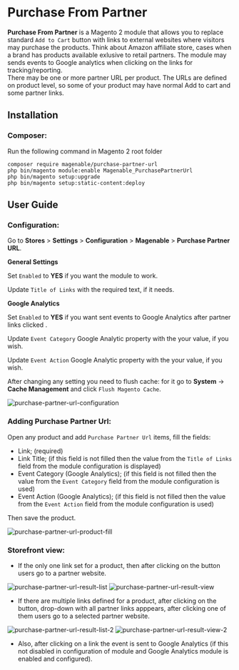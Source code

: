 # Purchase From Partner

**Purchase From Partner** is a Magento 2 module that allows you to replace standard `Add to Cart` button with links to external websites where visitors may purchase the products. Think about Amazon affiliate store, cases when a brand has products available exlusive to retail partners. The module may sends events to Google analytics when clicking on the links for tracking/reporting.<br>
There may be one or more partner URL per product. The URLs are defined on product level, so some of your product may have normal Add to cart and some partner links.


## Installation

### Composer:

Run the following command in Magento 2 root folder

```
composer require magenable/purchase-partner-url
php bin/magento module:enable Magenable_PurchasePartnerUrl
php bin/magento setup:upgrade
php bin/magento setup:static-content:deploy
```

## User Guide

### Configuration:

Go to **Stores** > **Settings** > **Configuration** > **Magenable** > **Purchase Partner URL**.

**General Settings**

Set `Enabled` to **YES** if you want the module to work.

Update `Title of Links` with the required text, if it needs.

**Google Analytics**

Set `Enabled` to **YES** if you want sent events to Google Analytics after partner links clicked .

Update `Event Category` Google Analytic property with the your value, if you wish.

Update `Event Action` Google Analytic property with the your value, if you wish.

After changing any setting you need to flush cache: for it go to **System** -> **Cache Management** and click `Flush Magento Cache`.

![purchase-partner-url-configuration](https://user-images.githubusercontent.com/34573954/130889492-54b59101-5b76-43dc-a697-71398b64d959.png)

### Adding Purchase Partner Url:

Open any product and add `Purchase Partner Url` items, fill the fields:

- Link; (required)
- Link Title; (if this field is not filled then the value from the `Title of Links` field from the module configuration is displayed)
- Event Category (Google Analytics); (if this field is not filled then the value from the `Event Category` field from the module configuration is used)
- Event Action (Google Analytics); (if this field is not filled then the value from the `Event Action` field from the module configuration is used)

Then save the product.

![purchase-partner-url-product-fill](https://user-images.githubusercontent.com/34573954/130890434-4b452349-5170-41f0-8b85-2d72d164ed90.png)

### Storefront view:

- If the only one link set for a product, then after clicking on the button users go to a partner website.

![purchase-partner-url-result-list](https://user-images.githubusercontent.com/34573954/130891887-6ddea932-c424-480f-9dae-21c2733c8713.png)
![purchase-partner-url-result-view](https://user-images.githubusercontent.com/34573954/130892282-74d5879d-7323-49e9-9d2c-f744bf90d4b1.png)

- If there are multiple links defined for a product, after clicking on the button, drop-down with all partner links apppears, after clicking one of them users go to a selected partner website.

![purchase-partner-url-result-list-2](https://user-images.githubusercontent.com/34573954/130892217-9add2c9d-abe7-4b6b-82c2-a1e3c8af0d4c.png)
![purchase-partner-url-result-view-2](https://user-images.githubusercontent.com/34573954/130892305-37ebba04-4a94-4e55-a852-2e07558c7ac6.png)

- Also, after clicking on a link the event is sent to Google Analytics (if this not disabled in configuration of module and Google Analytics module is enabled and configured).
